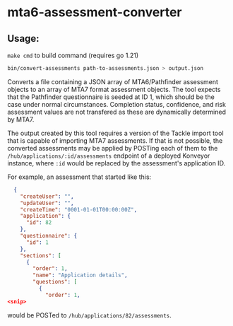 # mta6-assessment-converter

## Usage:

`make cmd` to build command (requires go 1.21)

```sh
bin/convert-assessments path-to-assessments.json > output.json
```

Converts a file containing a JSON array of MTA6/Pathfinder assessment objects to an array of MTA7 format assessment objects.
The tool expects that the Pathfinder questionnaire is seeded at ID 1, which should be the case under normal circumstances.
Completion status, confidence, and risk assessment values are not transfered as these are dynamically determined by MTA7.

The output created by this tool requires a version of the Tackle import tool that is capable of importing MTA7 assessments.
If that is not possible, the converted assessments may be applied by POSTing each of them to the `/hub/applications/:id/assessments` endpoint
of a deployed Konveyor instance, where `:id` would be replaced by the assessment's application ID.

For example, an assessment that started like this:

```json
  {
    "createUser": "",
    "updateUser": "",
    "createTime": "0001-01-01T00:00:00Z",
    "application": {
      "id": 82
    },
    "questionnaire": {
      "id": 1
    },
    "sections": [
      {
        "order": 1,
        "name": "Application details",
        "questions": [
          {
            "order": 1,
<snip>
```
would be POSTed to `/hub/applications/82/assessments`.
